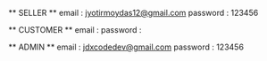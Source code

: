 ** SELLER **
email : jyotirmoydas12@gmail.com
password : 123456

** CUSTOMER **
email : 
password : 

** ADMIN **
email : jdxcodedev@gmail.com
password : 123456